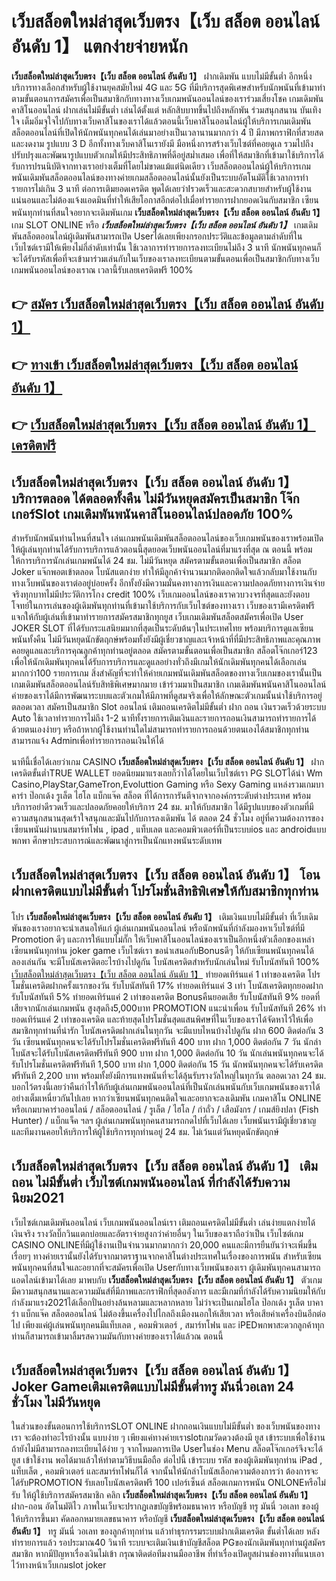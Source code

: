 # เว็บสล็อตใหม่ล่าสุดเว็บตรง【เว็บ สล็อต ออนไลน์ อันดับ 1】  แตกง่ายจ่ายหนัก

**เว็บสล็อตใหม่ล่าสุดเว็บตรง【เว็บ สล็อต ออนไลน์ อันดับ 1】** ฝากเดิมพัน แบบไม่มีขั้นต่ำ  อีกหนึ่งบริการทางเลือกสำหรับผู้ใช้งานยุคสมัยใหม่ 4G และ 5G ที่มีบริการสุดพิเศษสำหรับนักพนันที่เข้ามาทำตามขั้นตอนการสมัครเพื่อเป็นสมาชิกกับทางทางเว็บเกมพนันออนไลน์ของเราร่วมเสี่ยงโชค เกมเดิมพันคาสิโนออนไลน์ ฝากเล่นไม่มีขั้นต่ำ เล่นได้ตั้งแต่ หลักสิบบาทขึ้นไปถึงหลักพัน ร่วมสนุกสนาน บันเทิงใจ เต็มอิ่มจุใจไปกับทางเว็บคาสิโนของเราได้แล้วตอนนี้เว็บคาสิโนออนไลน์ผู้ให้บริการเกมเดิมพันสล็อตออนไลน์ที่เปิดให้นักพนันทุกคนได้เล่นมาอย่างเป็นเวลานานมากกว่า 4 ปี มีภาพกราฟิกที่สวยสดและงดงาม รูปแบบ 3 D
อีกทั้งทางเว็บคาสิโนเรายังมี มือหนึ่งการสร้างเว็บไซต์ที่คอยดูเล  รวมไปถึงปรับปรุงและพัฒนารูปแบบตัวเกมให้มีประสิทธิภาพที่ดีอยู่สม่ำเสมอ เพื่อที่ให้สมาชิกที่เข้ามาใช้บริการได้รับการปรนนิบัติจากทางเราอย่างเต็มที่โดยไม่ขาดแม้แต่นิดเดียว เว็บสล็อตออนไลน์ผู้ให้บริการเกมพนันเดิมพันสล็อตออนไลน์ของทางค่ายเกมสล็อตออนไลน์นั้นยังเป็นระบบอัตโนมัติใช้เวลาการทำรายการไม่เกิน 3 นาที ต่อการเติมยอดเครดิต พูดได้เลยว่าIรวดเร็วและสะดวกสบายสำหรับผู้ใช้งานแน่นอนและไม่ต้องแจ้งแอดมินที่ทำให้เสียโอกาสอีกต่อไปเมื่อทำรายการฝากยอดเงินกับสมาชิก
เซียนพนันทุกท่านที่สนใจอยากจะเดิมพันเกม **เว็บสล็อตใหม่ล่าสุดเว็บตรง【เว็บ สล็อต ออนไลน์ อันดับ 1】** เกม SLOT ONLINE หรือ ***เว็บสล็อตใหม่ล่าสุดเว็บตรง【เว็บ สล็อต ออนไลน์ อันดับ 1】*** เกมเดิมพันสล็อตออนไลน์ผู้เดิมพันสามารถเปิด Userได้เลยเพียงกรอกประวัติและข้อมูลตามลำดับที่ในเว็บไซต์เรามีให้เพียงไม่กี่ลำดับเท่านั้น ใช้เวลาการทำรายการลงทะเบียนไม่ถึง 3 นาที นักพนันทุกคนก็จะได้รับรหัสเพื่อที่จะเข้ามาร่วมเล่นกับในเว็บของเราลงทะเบียนตามขั้นตอนเพื่อเป็นสมาชิกกับทางเว็บเกมพนันออนไลน์ของเราณ เวลานี้รับเลยเครดิตฟรี 100%

## 👉 [สมัคร เว็บสล็อตใหม่ล่าสุดเว็บตรง【เว็บ สล็อต ออนไลน์ อันดับ 1】](https://archa888.com/)
## 👉 [ทางเข้า เว็บสล็อตใหม่ล่าสุดเว็บตรง【เว็บ สล็อต ออนไลน์ อันดับ 1】](https://archa888.com/)
## 👉 [เว็บสล็อตใหม่ล่าสุดเว็บตรง【เว็บ สล็อต ออนไลน์ อันดับ 1】 เครดิตฟรี](https://archa888.com/)

## เว็บสล็อตใหม่ล่าสุดเว็บตรง【เว็บ สล็อต ออนไลน์ อันดับ 1】 บริการตลอด ได้ตลอดทั้งคืน ไม่มีวันหยุดสมัครเป็นสมาชิก โจ๊กเกอร์Slot เกมเดิมพันพนันคาสิโนออนไลน์ปลอดภัย 100%

สำหรับนักพนันท่านไหนที่สนใจ เล่นเกมพนันเดิมพันสล็อตออนไลน์ของเว็บเกมพนันของเราพร้อมเปิดให้ผู้เล่นทุกท่านได้รับการบริการแล้วตอนนี้สุดยอดเว็บพนันออนไลน์ที่มาแรงที่สุด ณ ตอนนี้ พร้อมให้การบริการนักเล่นเกมพนันได้ 24 ชม. ไม่มีวันหยุด สมัครตามขั้นตอนเพื่อเป็นสมาชิก สล็อต Joker แจ๊กพอตเข้าตลอด โบนัสแตกง่าย ทำให้มีลูกค้าจำนวนมากติดอกติดใจแล้วกลับมาใช้งานกับทางเว็บพนันของเราต่ออยู่บ่อยครั้ง อีกทั้งยังมีความมั่นคงทางการเงินและความปลอดภัยทางการเงินจ่ายจริงทุกบาทไม่มีประวัติการโกง credit 100% เว็บเกมออนไลน์ของเราควบวงจรที่สุดและยังตอบโจทย์ในการเล่นของผู้เดิมพันทุกท่านที่เข้ามาใช้บริการกับเว็บไซต์ของทางเรา
เว็บของเรามีเครดิตฟรีแจกให้กับผู้เล่นที่เข้ามาทำรายการสมัครสมาชิกทุกยูส เว็บเกมเดิมพันสล็อตสมัครเพื่อเปิด User JOKER SLOT ที่ได้รับกระแสนิยมมากที่สุดเป็นระดับต้นๆในประเทศไทย พร้อมบริการดูแลเซียนพนันทั้งคืน ไม่มีวันหยุดนักขัตฤกษ์พร้อมทั้งยังมีผู้เชี่ยวชาญและเจ้าหน้าที่ที่มีประสิทธิภาพและคุณภาพคอยดูแลและบริการคุณลูกค้าทุกท่านอยู่ตลอด สมัครตามขั้นตอนเพื่อเป็นสมาชิก สล็อตโจ๊กเกอร์123 เพื่อให้นักเดิมพันทุกคนได้รับการบริการและดูแลอย่างทั่วถึงมีเกมให้นักเดิมพันทุกคนได้เลือกเล่นมากกว่า100 รายการเกม
สิ่งสำคัญที่จะทำให้ค่ายเกมพนันเดิมพันสล็อตของทางเว็บเกมของเรานั้นเป็นเกมเดิมพันสล็อตออนไลน์รับสิทธิพิเศษมากมาย เข้าร่วมมาเป็นสมาชิก  เกมเดิมพันพนันคาสิโนออนไลน์ค่ายของเราได้มีการพัฒนาระบบและตัวเกมให้มีภาพที่ดูสมจริงเพื่อให้ลักษณะตัวเกมนั้นน่าใช้บริการอยู่ตลอดเวลา สมัครเป็นสมาชิก Slot ออนไลน์ เติมถอนเครดิตไม่มีขั้นต่ำ ฝาก ถอน เงินรวดเร็วด้วยระบบ Auto ใช้เวลาทำรายการไม่ถึง 1-2 นาทีทั้งรายการเติมเงินและรายการถอนเงินสามารถทำรายการได้ด้วยตนเองง่ายๆ หรือถ้าหากผู้ใช้งานท่านใดไม่สามารถทำรายการถอนด้วยตนเองได้สมาชิกทุกท่านสามารถแจ้ง Adminเพื่อทำรายการถอนเงินให้ได้

นาทีนี้เชื่อได้เลยว่าเกม CASINO **เว็บสล็อตใหม่ล่าสุดเว็บตรง【เว็บ สล็อต ออนไลน์ อันดับ 1】** ฝากเครดิตขั้นต่ำTRUE WALLET ยอดนิยมมาแรงเลยก็ว่าได้โดยในเว็บไซต์เรา  PG SLOTได้นำ  Wm Casino,PlayStar,GameTron,Evoluttion Gaming หรือ Sexy Gaming แหล่งรวมเกมบาคาร่า ป๊อกเด้ง รูเล็ต ไฮโล แบ็กแจ๊ค สล็อต ที่ได้การการันตีจากจากองค์กรระดับต่างประเทศ พร้อมบริการอย่าดีรวดเร็วและปลอดภัยคอยให้บริการ 24 ชม. มาให้กับสมาชิก ได้มีรูปแบบของตัวเกมที่มีความสนุกสนานสุดเร้าใจสนุกและมันไปกับการลงเดิมพัน ได้ ตลอด 24 ชั่วโมง อยู่ที่ความต้องการของเซียนพนันผ่านบนสมาร์ทโฟน , ipad , แท็บเลต และคอมพิวเตอร์ที่เป็นระบบios และ androidแบบพกพา ศึกษาประสบการณ์และพัฒนาสู่การเป็นนักแทงพนันระดับเทพ

## เว็บสล็อตใหม่ล่าสุดเว็บตรง【เว็บ สล็อต ออนไลน์ อันดับ 1】 โอนฝากเครดิตแบบไม่มีขั้นต่ำ โปรโมชั่นสิทธิพิเศษให้กับสมาชิกทุกท่าน

โปร **เว็บสล็อตใหม่ล่าสุดเว็บตรง【เว็บ สล็อต ออนไลน์ อันดับ 1】** เติมเงินแบบไม่มีขั้นต่ำ ที่เว็บเดิมพันของเราอยากจะนำเสนอให้แก่  ผู้เล่นเกมพนันออนไลน์ หรือนักพนันที่กำลังมองหาเว็บไซต์ที่มี  Promotion ดีๆ และการให้แบบไม่กั๊ก ให้เว็บคาสิโนออนไลน์ของเราเป็นอีกหนึ่งตัวเลือกของเหล่าเซียนพนันทุกท่าน joker game เว็บไซต์เรา ขอนำเสนอกับBonusดีๆ ให้กับเซียนพนันทุกคนได้ลองเล่นกัน จะมีโบนัสเครดิตอะไรบ้างไปดูกัน
โบนัสเครดิตสำหรับนักเล่นใหม่ รับโบนัสทันที 100% [เว็บสล็อตใหม่ล่าสุดเว็บตรง【เว็บ สล็อต ออนไลน์ อันดับ 1】](https://archa888.com/) ทำยอดเทิร์นแค่ 1 เท่าของเครดิต
โปรโมชั่นเครดิตฝากครั้งแรกของวัน รับโบนัสทันที 17% ทำยอดเทิร์นแค่ 3 เท่า
โบนัสเครดิตทุกยอดฝาก รับโบนัสทันที 5% ทำยอดเทิร์นแค่ 2 เท่าของเครดิต
Bonusคืนยอดเสีย รับโบนัสทันที 9% ยอดที่เสียจากนักเล่นเกมพนัน สูงสุดถึง5,000บาท
 PROMOTION แนะนำเพื่อน รับโบนัสทันที 26% ทำยอดเทิร์นแค่ 2 เท่าของเครดิต
และท้ายสุดโปรโมชั่นสุดแสนพิศษที่ในเว็บของเราได้จัดหาไว้ให้เพื่อสมาชิกทุกท่านที่น่ารัก โบนัสเครดิตฝากเล่นในทุกวัน จะมีแบบไหนบ้างไปดูกัน
ฝาก 600 ติดต่อกัน 3 วัน เซียนพนันทุกคนจะได้รับโปรโมชั่นเครดิตฟรีทันที 400 บาท
ฝาก 1,000 ติดต่อกัน 7 วัน นักล่าโบนัสจะได้รับโบนัสเครดิตฟรีทันที 900 บาท
ฝาก 1,000 ติดต่อกัน 10 วัน นักเล่นพนันทุกคนจะได้รับโปรโมชั่นเครดิตฟรีทันที 1,500 บาท
ฝาก 1,000 ติดต่อกัน 15 วัน นักพนันทุกคนจะได้รับเครดิตฟรีทันที 2,200 บาท
พร้อมทั้งยังมีการแทงพนันที่จะได้ลุ้นรับรางวัลใหญ่ในทุกวัน ตลอดเวลา 24 ชม. บอกไว้ตรงนี้เลยว่าคืนกำไรให้กับผู้เล่นเกมพนันออนไลน์ที่เป็นนักเล่นพนันกับเว็บเกมพนันของเราได้อย่างเต็มเหนี่ยวกันไปเลย หากว่าเซียนพนันทุกคนติดใจและอยากจะลงเดิมพัน เกมคาสิโน ONLINE หรือเกมบาคาร่าออนไลน์ / สล็อตออนไลน์ / รูเล็ต / ไฮโล / กำถั่ว / เสือมังกร / เกมส์ยิงปลา (Fish Hunter) / แบ็กแจ็ค ฯลฯ ผู้เล่นเกมพนันทุกคนสามารถกดไปที่เว็บได้เลย เว็บพนันเรามีผู้เชี่ยวชาญและทีมงานคอยให้บริการให้ผู้ใช้บริการทุกท่านอยู่ 24 ชม. ไม่เว้นแต่วันหยุดนักขัตฤกษ์

## เว็บสล็อตใหม่ล่าสุดเว็บตรง【เว็บ สล็อต ออนไลน์ อันดับ 1】 เติมถอน ไม่มีขั้นต่ำ  เว็บไซต์เกมพนันออนไลน์ ที่กำลังได้รับความนิยม2021

เว็บไซต์เกมเดิมพันออนไลน์ เว็บเกมพนันออนไลน์เรา เติมถอนเครดิตไม่มีขั้นต่ำ เล่นง่ายแตกง่ายได้เงินจริง รางวัลบิ๊กวินแตกบ่อยและอัตราจ่ายสูงกว่าค่ายอื่นๆ ในเว็บของเราถือว่าเป็น เว็บไซต์เกม CASINO ONLINEที่มีผู้ใช้งานเป็นจำนวนมากมากกว่า 20,000 คนและมีการยืนยันว่าจะเพิ่มขึ้นเรื่อยๆ ทางค่ายเรานั้นยังได้รับจากมาตราฐานจากคาสิโนต่างประเทศในเรื่องของการพนัน สำหรับเซียนพนันทุกคนที่สนใจและอยากที่จะสมัครเพื่อเปิด Userกับทางเว็บพนันของเรา ผู้เดิมพันทุกคนสามารถแอดไลน์เข้ามาได้เลย
	มาพบกับ **เว็บสล็อตใหม่ล่าสุดเว็บตรง【เว็บ สล็อต ออนไลน์ อันดับ 1】** ตัวเกมมีความสนุกสนานและความมันส์ที่มีภาพและกราฟิกที่สุดอลังการ และมีเกมที่กำลังได้รับความนิยมให้กับกำลังมาแรง2021ได้เลือกปั่นอย่างล้นหลามและหลากหลาย  ไม่ว่าจะเป็นเกมไฮโล ป๊อกเด้ง รูเล็ต บาคาร่า แบ็กแจ๊ค สล็อตออนไลน์ ไม่ต้องขึ้นเครื่องไปไกลถึงเมืองนอกให้เสียเวลา หรือเสียค่าเครื่องบินอีกต่อไป เพียงแค่ผู้เล่นพนันทุกคนมีแท็บเลต , คอมพิวเตอร์ , สมาร์ทโฟน และ iPEDพกพาสะดวกลูกค้าทุกท่านก็สามารถเข้ามาลิ้มรสความมันกับทางค่ายของเราได้แล้วณ ตอนนี้

## เว็บสล็อตใหม่ล่าสุดเว็บตรง【เว็บ สล็อต ออนไลน์ อันดับ 1】 Joker Gameเติมเครดิตแบบไม่มีขั้นต่ำทรู มันนี่วอเลท 24 ชั่วโมง ไม่มีวันหยุด

ในส่วนของขั้นตอนการใช้บริการSLOT ONLINE ฝากถอนเงินแบบไม่มีขั้นต่ำ ของเว็บพนันของทางเรา จะต้องทำอะไรบ้างนั้น แบบง่าย ๆ เพียงแค่ทางค่ายเราslotเกมวัดดวงต้องมี ยูส เข้าระบบเพื่อใช้งาน ถ้ายังไม่มีสามารถลงทะเบียนได้ง่าย ๆ จากโหมดการเปิด Userในช่อง Menu สล็อตโจ๊กเกอร์จึงจะได้ ยูส เข้าใช้งาน พอได้มาแล้วให้ทำตามวิธีบนมือถือ ต่อไปนี้
เข้าระบบ รหัส  ของผู้เดิมพันทุกท่าน iPad , แท็บเล็ต , คอมพิวเตอร์ และสมาร์ทโฟนก็ได้
จากนั้นให้นักล่าโบนัสเลือกความต้องการว่า ต้องการจะได้รับPROMOTION รับเลยโบนัสเครดิตฟรี 100 เปอร์เซ็นต์ สล็อตเกมการพนัน ONLONEหรือไม่รับ
ให้ผู้ใช้บริการสมัครสมาชิก คลิก **เว็บสล็อตใหม่ล่าสุดเว็บตรง【เว็บ สล็อต ออนไลน์ อันดับ 1】** ฝาก-ถอน อัตโนมัติไว ภาพในเว็บจะปรากฏเลขบัญชีพร้อมธนาคาร หรือบัญชี ทรู มันนี่ วอเลท ของผู้ให้บริการขึ้นมา
คัดลอกหมายเลขธนาคาร หรือบัญชี **เว็บสล็อตใหม่ล่าสุดเว็บตรง【เว็บ สล็อต ออนไลน์ อันดับ 1】** ทรู มันนี่ วอเลท ของลูกค้าทุกท่าน แล้วทำธุรกรรมระบบฝากเติมเครดิต ขั้นต่ำได้เลย
หลังทำรายการแล้ว รอประมาณ40 วินาที ระบบจะเติมเงินเข้าบัญชีสล็อต PGของนักเดิมพันทุกท่านผู้สมัครสมาชิก
หากมีปัญหาเรื่องเงินไม่เข้า กรุณาติดต่อทีมงานมืออาชีพ ที่ทำเรื่องเปิดยูสผ่านช่องทางที่แนบเอาไว้ทางหน้าเว็บเกมslot joker


